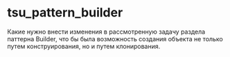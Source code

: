 # tsu_pattern_builder
Какие нужно внести изменения в рассмотренную задачу раздела паттерна Builder, что бы была возможность создания объекта не только путем конструирования, но и путем клонирования.
